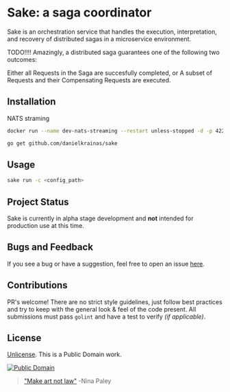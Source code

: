 # Sake: a saga coordinator

Sake is an orchestration service that handles the execution, interpretation, and recovery of distributed sagas in a microservice environment.

TODO!!!!
Amazingly, a distributed saga guarantees one of the following two outcomes:

Either all Requests in the Saga are succesfully completed, or
A subset of Requests and their Compensating Requests are executed.

## Installation


NATS straming
```sh
docker run --name dev-nats-streaming --restart unless-stopped -d -p 4222:4222 -p 8222:8222 nats-streaming
```

```sh
go get github.com/danielkrainas/sake
```

## Usage

```sh
sake run -c <config_path>
```

## Project Status

Sake is currently in alpha stage development and **not** intended for production use at this time.

## Bugs and Feedback

If you see a bug or have a suggestion, feel free to open an issue [here](https://github.com/danielkrainas/sake/issues).

## Contributions

PR's welcome! There are no strict style guidelines, just follow best practices and try to keep with the general look & feel of the code present. All submissions must pass `golint` and have a test to verify *(if applicable)*.

## License

[Unlicense](http://unlicense.org/UNLICENSE). This is a Public Domain work.

[![Public Domain](https://licensebuttons.net/p/mark/1.0/88x31.png)](http://questioncopyright.org/promise)

> ["Make art not law"](http://questioncopyright.org/make_art_not_law_interview) -Nina Paley
